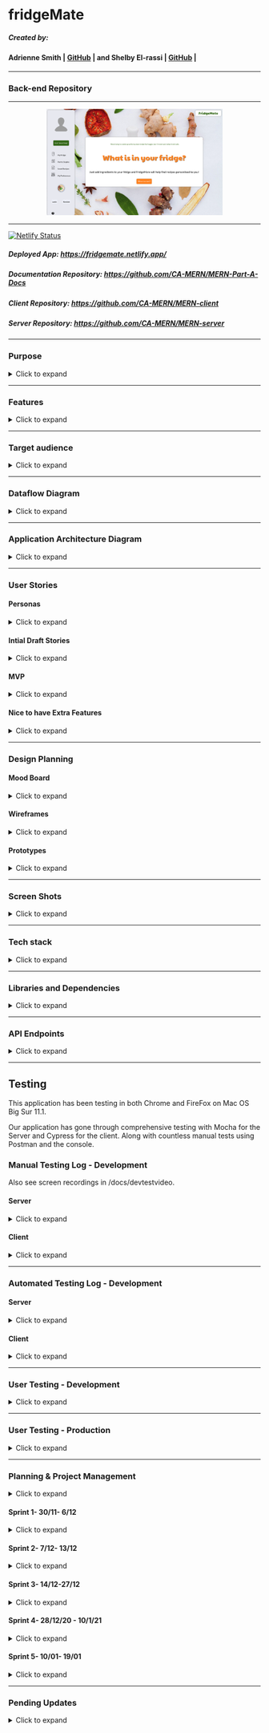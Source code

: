 # fridgeMate

##### Created by:
#### Adrienne Smith | [GitHub](https://github.com/aes89) | and Shelby El-rassi | [GitHub](https://github.com/Shelby219) |

---
### Back-end Repository
---

<div style="width:70%; margin: 0 auto;"><img src="./docs/home.png"/></div>

---

[![Netlify Status](https://api.netlify.com/api/v1/badges/f03a4191-5b3c-4ca3-98dc-37bc6c6758a2/deploy-status)](https://app.netlify.com/sites/fridgemate/deploys) 
##### Deployed App: https://fridgemate.netlify.app/

##### Documentation Repository: https://github.com/CA-MERN/MERN-Part-A-Docs

##### Client Repository: https://github.com/CA-MERN/MERN-client

##### Server Repository: https://github.com/CA-MERN/MERN-server

---

### Purpose
<details>
<summary>Click to expand</summary>

The purpose of this application is for users to be able to enter ingredients which are always on their grocery list/fridge with the intent to search for recipes made up from those ingredients. The idea for this web application stemmed from the situation of the first Australian lockdown of Covid19, in which stores sold out of a lot of popular and favourite grocery items of customers. An application such as this means users can input the ingredients they have currently at home and recipes including these ingredients will be displayed. Alongside this factor is the need for users to stick to a grocery budget, so they do not want to be constantly going to the store to get expensive ingredients. Also, the type of users using this app are ones that need recipe inspiration for their weekly meals, ones that search recipes based on dietary requirements and excluded ingredients, and also users that are new to the cooking scene and want to start with cooking by just utilising ingredients already at home. This app can help to minimise food waste by helping users to combine items they may not have made a meal with otherwise.

The overall goal of this application is a search application based on user ingredient lists, with the ability to save those recipes, rate and review recipes. 

</details>

---

### Features
<details>
<summary>Click to expand</summary>

#### MVP Features

* Users:
    * Sign up
    * Login
    * Logout
    * Edit account details in account settings.
    * Upload profile image.
    * Edit user preferences. 
* Navigation Bar:
    * When not signed in can navigate to Sign up/login pop out windows.
    * When not signed in the other nav links forward to sign up/login pop out windows.
    * When signed in can navigate to 'My Fridge'.
    * When signed in can navigate to 'My Pantry Staples'.
    * When signed in can navigate to 'My Preferences'.
    * When signed in can click the Search Recipes button and will forward to browse recipe page.
* Home Page:
    * Random food joke displayed each refresh.
    * Get Searching Today link with either returns recipe page or link to sign up.
* My Fridge Page:
    * Can add new ingredients.
    * Can delete ingredients.
    * Can clear whole fridge list.
    * Predictive text on the ingredient input.
* Pantry Staples Page:
    * Starts off with default staples (like salt, pepper, olive oil, vinegar).
    * Can add new staples.
    * Can delete staples.
    * Can clear whole staples list.
    * Predictive text on the ingredient input.
* Browse Recipe Search Page:
    * View list of returned recipes based on the user's fridge and pantry contents.
    * Save option under each recipe to save to user's recipe collection. 
    * Title of the page is how many recipes the user can make.
    * Each recipe you can see name, image, prep time.
    * Each recipe you can see how many ingredients you have to make it e.g. "You have 4/8 ingredients".
* Single Recipe page:
    * The recipe information includes name, image, source, prep time, servings and cuisines, dish types and diets. 
    * Ingredients are listed.
    * Directions are listed.
    * Button to save the recipe to user collection. 
    * If the recipe is in the users saved collection display data from that, else call the food API.
* Account Settings:
    * User can update their profile picture, name, email and password. 
    * Current data gets preloaded as placeholder.
    * Save button then loads and alerts the user of saved. 
* Preferences:
    * The user can set diet and health preferences (via checkboxes) which will automatically be used to filter the recipes returned. 
* Saved Recipes:
    * Each recipe you can see name, image, category, prep time.
    * Click on the recipe to go to single recipe page and display recipe data from saved data.
   
#### Future Features

* Priority - Improve UI around profile image upload - input validation needed, instructions on accepted formats needed, change image to update AFTER upload so user gets feedback on when process complete.
* Search History capture.
* Oauth with sign up and login.
* Recipes of the week on the home page.
* Save recipes by different collections.
* Categories for ingredients in Fridge.
* User can rate a recipe.
* User can write a review on a recipe (including picture).
* Filter feature used to filter recipes, this include diet, health labels, cuisine and prep time. 
* Filter buttons on saved recipe page at the top to show dishes based off Breakfast, lunch, dinner, snack.
* Highlight ingredients in single recipe page that the user has a does not have. 

</details>


---

### Target audience

<details><summary>Click to expand</summary>

**Key Demographics**
* Gender: Anyone, predominantly women.
* Age: 18-55.
* Family status: Cooking for self, partner or dependents.
* Profession: Students, professionals and homemakers.
* Language: English.
* Main interests: cooking, health, diet, low waste, saving money, trying new things.

**Key Psychographics**
* Dislikes repetitive meals, like variety and new options.
* Dislikes spending lots of money on lots of ingredients and food waste.
* Enjoys sharing and preparing meals.

**Challenges**
* Finds it difficult to create recipes.
* Has a limited food budget or limited access to ingredients.
* Has an interest in cooking but limitations (e.g. budget, dietary restrictions, skill).

**Preferred Channels**
* Follows celebrity chefs and food themed accounts on social media.
* Searches for recipes/blogs on Google.

**Preferred Content Types**
* Articles.
* Blog posts.
* Social media posts.


</details>

---
### Dataflow Diagram

<details><summary>Click to expand</summary>

[Click here to View on Lucid Chart](https://lucid.app/lucidchart/invitations/accept/63016e48-cfa5-489b-b7fc-e2e8c84311d2)


![Dataflow-Diagram](./docs/diagrams/DFD.png)
</details>

---
### Application Architecture Diagram

<details><summary>Click to expand</summary>

[Click here to View on Lucid Chart](https://lucid.app/lucidchart/invitations/accept/8e98769d-0f56-4e25-8b80-25d8c69c2047)

![Application-Architecture-Diagram](./docs/diagrams/aad.png)
</details>    

---
### User Stories


#### Personas
<details><summary>Click to expand</summary>

![Sarah Persona](./docs/persons/sarah.png)
![Wayne Persona](./docs/persons/wayne.png)
![Liza Persona](./docs/persons/Eliza.png)
![Bez Persona](./docs/persons/bez2.png)

</details>

#### Intial Draft Stories

<details><summary>Click to expand</summary>

* As a overall user:
    * I can go to the home page sign up to create an account
    * I can login
    * I can navigate to my account settings and edit my account details
    * I can navigate to the account settings and delete the account
    * I can navigate to my dash and see what recipes I have interacted with (vote, save, reviewed) so I can quickly access/reaccess them later.
    * I can navigate to my dash and see my current groceries organised by category
    * I can navigate to my dashboard and see my current pantry staples
    * I can navigate to main interface and see 'get searching today'!
    * Once an initial search is done, I want see 'refresh again'
    * From main interface  I can make a recipe search 
    * From main interface I can navigate to my grocery lists
    * From main interface I can navigate to my saved recipes
    * I can add more groceries with predictive input
    * I can delete groceries from my list
    * I can clear all my grocery list
    * I can clear all of my grocery list
    * I can see my recipes returned search with them categories in breakfast, lunch and dinner
    * I can further filter by diet (eg vegan) and prep time
    * I can see my recipes returned via list with image, name, time and calories
    * I can click go to recipe
    * I can click a like heart on the recipe
    * On a clicked recipe page I can click the save recipe button
    * On a clicked recipe page I can view the whole recipe
    * On a clicked recipe page I can rate the recipe

</details>


#### MVP
 
<details><summary>Click to expand</summary>


##### Overall User
* As a overall user who is not logged in I can navigate to the home page and:
    * click "Login/Sign Up" and get a pop up.
    * click on any link and be prompted to log in/sign up with a popup. 

* As a overall, logged in user I can navigate to the home page and:
    * navigate to my <a href="#accsettings">account settings</a>.
    * search recipes and be redirected to <a href="#searchresults">search results</a>. 

* As a overall user I navigate to my <a id="accsettings">account settings and:</a>
    * edit my account details.
    * delete my account.

* As an overall user I can see my side navigation on all pages and:
    * navigate to <a href="#myfridge">My Fridge</a> page.
    * navigate to <a href="#mypantry">My Pantry Staples</a> page.
    * navigate to <a href="#mysaved">My Saved Recipes</a> page.
    * search recipes and be redirected to <a href="#searchresults">search results</a>.
    * navigate to the <a href="#mypreferences">My Preferences</a> page.
    * click sign up if not logged in
    * click login if not logged in
    * click logout if logged in

* As an overall user I can navigate to <a id="myfridge">My Fridge page</a> and:
    * remove all items from my list with the "Empty My Fridge" button, which will confirm my choice.
    * add ingredients to my list using predictive input.
    * remove ingredients from my list.
    * search for recipes by pressing the "search" button and be redirected to the <a href="#searchresults">results</a> page.
  
* As an overall user I can navigate to <a id="mypantry">My Pantry Staples page</a> and:
    * add a pantry staple.
    * delete a pantry staple.

* As an overall user I can navigate to <a id="mysaved">My Saved Recipes page</a> and:
    * view my saved recipes with their name, category and preparation time.
    * delete a saved recipe
    * navigate to a <a href="#single">single recipe's</a> page.

* As an overall user, when redirected to the <a id="searchresults">search result</a> page I can:
    * view returned results with their name, category and preparation time.
    * navigate to a <a href="#single">single recipe's</a> page.
    * filter results with the filter button, returning a pop up with filter choices.
    * click save recipe
    
* As an overall user I can navigate to a <a id="single">single recipe page</a> and:
    * view full details of a recipe including original web address, average user rating, category, preparation time, servings, calories, ingredients, link to full directions and photo.
    * navigate to the original web address.
    * view how many ingredients I have and how many are required (ie "You have 7/10 required ingredients").

* As an overall user I can navigate to <a id="mypreferences">My Preferences page</a> and:
    * enter/update preferred dietary requirements (e.g. vegetarian).
    * enter/update preferred dietary restrictions (e.g. no nuts).

##### Sarah 
* As a mother and busy worker…
    * I would like to have a tool where I can utilise my current groceries to the fullest.
    * I would like to find some recipe variety for my family.
    * I would like to be able to filter via prep time in case I want a quick and easy recipe.
    * I would like a tool that is simple and easy to use.
    * I would like to see my saved recipes so I can use them another time if I like them.
    * I would like to filter via gluten free due to my child’s allergies.
    * I would like to see the nutrient values in the recipes as I am health conscious.

##### Wayne 
* As a full-time worker and novice chef...
    * I would like to view times on recipes when deciding what to try to cook.
    * I would like a simple interface without confusing options.
    * I would like the app to remember my items so I do not need to repeatedly enter staples.
    * I would like to see how many ingredients are missing when selecting a recipe.
    
##### Eliza 
* As a student and vegetarian…
    * I would like to have a tool to find recipe inspiration with my favourite ingredients.
    * I would also like a tool to find vegetarian dishes with alternatives to my favourite ingredients.
    * I would like to be able to filter recipes based on my dietary needs as a vegetarian.
  
##### Bez 
* As a chef with an egg surplus, an interest in learning different ways to cook them and some extra time for cooking...
    * I would like to save recipes for later.
    * I would like to see how many more ingredients I need without reading the whole recipe.
    * I would like to filter searches by how long a recipe takes, for when I have more/less time.


</details>


#### Nice to have Extra Features
 
<details><summary>Click to expand</summary>

* As a overall user who is not logged in I can navigate to the home page and:
    * login/sign up using Google Oauth.

* As a overall user I can navigate to home page and:
    * View some highlighted recipes of the week.

* As an overall user, when redirected to the <a id="searchresults">search result</a> page I can:
    * view returned results as above along with average star rating. 
    * Click save recipe and be prompted to save to a collection.

* As an overall user I can navigate to <a id="mysaved">My Saved Recipes page</a> and:
    * View my recipe collections
    * Create a new collection
    * Edit a collection
    * Delete a collection

* As an overall user I can navigate to <a id="myfridge">My Fridge page</a> and:
    * View all my ingredients by category
  
* As an overall user I can navigate to a <a id="single">single recipe page</a> and:
    * view recipe as above, along with the average star rating.
    * view written all written reviews at bottom of recipe.
    * Click review recipe, and pop out window comes up to write a review and add a star rating. 
    
</details>

---
### Design Planning

#### Mood Board

<details><summary>Click to expand</summary>

![Mood board](./docs/diagrams/moodboard.png)

</details>

#### Wireframes

<details><summary>Click to expand</summary>

[Click here to View on Miro](https://miro.com/app/board/o9J_led5nw4=/)

#### Mobile
![Mobile Wireframe 1](./docs/wireframes/v1/mobilewv1.jpg)    
#### Tablet
![Tablet Wireframe 1](./docs/wireframes/v1/tablet.jpg)
#### Desktop
![Desktop Wireframe 1](./docs/wireframes/v1/desktop.jpg)
#### Nav and Footer
![Nav and Footer](./docs/wireframes/v1/nav_footer.jpg)
#### Pop Out Windows
![Pop Out Windows](./docs/wireframes/v1/pop_out.jpg)

</details>
        

#### Prototypes

<details><summary>Click to expand</summary>

[Click here to View on Framer](https://framer.com/projects/Mockups-Prototypes--gQTgOBRzoQePnxdnXfiq-51eZf)

#### Pages
![Home](./docs/prototypes/home.png)
![Fridge](./docs/prototypes/fridge.png)
![pantry](./docs/prototypes/pantry.png)    
![pantry-fridge-no-items](./docs/prototypes/pantryfridgenoitems.png)  
![browse](./docs/prototypes/browse.png)   
![saved-recipes](./docs/prototypes/saved-recipes.png)  
![single-recipes](./docs/prototypes/single-recipe.png)  
![preferences](./docs/prototypes/pref.png)  
![settings](./docs/prototypes/settings.png)  
![pop-outs](./docs/prototypes/pop-outs.png)  
![404](./docs/prototypes/404.png)  

#### How They Link
![linking](./docs/prototypes/linking.png)  

</details>

----

### Screen Shots
<details>
<summary>Click to expand</summary>


<img src="./docs/screenshots/screenshot1.png" alt="Screen Shots of Website" width="80%" />
<img src="./docs/screenshots/screenshot2.png" alt="Screen Shots of Website" width="80%" />
<img src="./docs/screenshots/screenshot3.png" alt="Screen Shots of Website" width="80%" />
<img src="./docs/screenshots/screenshot4.png" alt="Screen Shots of Website" width="80%" />
<img src="./docs/screenshots/screenshot5.png" alt="Screen Shots of Website" width="80%" />
<img src="./docs/screenshots/screenshot6.png" alt="Screen Shots of Website" width="80%" />
<img src="./docs/screenshots/screenshot7.png" alt="Screen Shots of Website" width="80%" />
<img src="./docs/screenshots/screenshot8.png" alt="Screen Shots of Website" width="80%" />
<img src="./docs/screenshots/screenshot9.png" alt="Screen Shots of Website" width="80%" />
<img src="./docs/screenshots/screenshot10.png" alt="Screen Shots of Website" width="80%" />
<img src="./docs/screenshots/screenshot11.png" alt="Screen Shots of Website" width="80%" />
<img src="./docs/screenshots/screenshot12.png" alt="Screen Shots of Website" width="80%" />
<img src="./docs/screenshots/screenshot13.png" alt="Screen Shots of Website" width="80%" />




</details>

---

### Tech stack
<details><summary>Click to expand</summary>

**Design and Planning**
* Trello (Planning)
* Miro (Wireframing)
* xtensio (Personas)
* Framer (Prototypes)
* Lucid Chart (Diagramming)
* Slack (Team Communication)

**Frontend**
* **HTML5**  - A markup language used for structuring and presenting content.
* **CSS3** - A style sheet language used for describing the presentation of a document
* **CSS Modules** -A CSS Module is a CSS file in which all class names and animation names are scoped locally by default, class names become similar to JavaScript variables . A CSS Module goes into the compiler, and CSS comes out the other side.
* **React JS** - An open-source, front end, JavaScript library for building user interfaces or UI components.
* **JavaScript**  -

**Backend**
* **Node JS** - An open-source, cross-platform, back-end, asynchronous event-driven JavaScript runtime environment that executes JavaScript code outside a web browser.
* **AWS s3** - Amazon S3 or Amazon Simple Storage Service is a service offered by Amazon Web Services that provides object storage through a web service interface. This was utilised in our profile image upload feature, in which the file is uploaded to S3 and then saved as a URL in MongoDb.

**Database**
* **MongoDB** - Is a cross-platform document-oriented database program. Classified as a NoSQL database program, MongoDB uses JSON-like documents with optional schemas.


**Other**
* **Spoonacular API** - Recipe API that includes over 360,000 recipes as well as an open source recipe database.
* **Heroku**  - Is a platform as a service (PaaS) that enables developers to build, run, and operate applications entirely in the cloud supporting several programming languages. This was used as our server deployment service.
* **Netlify** - A powerful serverless platform with an intuitive git-based workflow. This was used as our client side deployment. 
* **GitHub** - Is a provider of Internet hosting for software development and version control using Git and it was our Version Control Host. 
* **thenounproject.com** - Icons/images which included the nav bar icons.
* **pngtree.com** - Images of food on nav bar.
* **pixabay.com** - Background images. 
* **https://unsplash.com/** - Background images. 


</details>

---

### Libraries and Dependencies

<details>
<summary>Click to expand</summary>

**Server**

* **express 4.17.1** - Is a back end web application framework for Node.js designed for building web applications and APIs.
* **mongoose 5.7.1** - Is an Object Data Modeling (ODM) library for MongoDB and Node. js. It manages relationships between data, provides schema validation, and is used to translate between objects in code and the representation of those objects in MongoDB.
* **mongoose-bcrypt ^1.9.0** - Is a package that will automatically encrypt the appropriate fields when a document is created or saved using the regular static and instance methods. With mongoose versions >= 4.1. 3, the plugin also provides automatic encryption when updates are performed using update queries.
* **express-session 1.17.1** - Simple session middleware- Used to assign a unique session to each user on implementation. 
* **connect-mongo 3.2.0** - User sessions created with express session can then be saved in DB. Removing expired sessions. 
* **cors 2.8.5** - Is a middleware utilised cross origin resource sharing between the Express server and React client.
* **passport 0.4.1** - Is a flexible and modular authentication middleware for Node. js that can be easily implemented in an Express-based web application using various strategies like using a username and password, Facebook, Twitter, and more.
* **passport-jwt  4.0.0** - A Passport strategy for authenticating with a JSON Web Token. This module lets you authenticate endpoints using a JSON web token. This was utilised to verify our secure routes by passport checking if the JWT was present in the cookie. 
* **passport-local 1.0.0** - Passport strategy for authenticating with a username and password. This module lets you authenticate using a username and password in your Node. js applications.
* **dotenv 8.2.0** - Dotenv is a zero-dependency module that loads environment variables from a . env file into process. env .
* **body-parser 1.19.0** - This npm extracts the entire body portion of an incoming request stream and exposes it on req.body.
* **cookie-parser 1.4.5** - This npm parses the Cookie header and populates req.cookies with an object keyed by the cookie names.
* **axios 0.21.1** - Is a promise-based HTTP client that supports an easy-to-use API and can be used in both the browser and Node. js.
* **aws-sdk ^2.805.0** - Utilised to develop server-side web applications using Node, Node Modules, and the Node HTTP server. Allowing access AWS services directly from your RESTful applications using Node.js frameworks. This was implementing in our profile picture upload feature, using s3 to upload the file then extra the URL to save in mongoDB.
* **multer 1.4.2** - Is a node. js middleware for handling multipart/form-data , which is primarily used for uploading files.
* **multer-s3 2.9.0** - Streaming multer storage engine for AWS S3.
* **celebrate 13.0.4** - Is an express middleware function that wraps the joi validation library. This allows you to use this middleware in any single route, or globally, and ensure that all of your inputs are correct before any handler function. This was utilised to verify our login. 
* **express-validator 6.8.0** -Is a set of Express. js middleware that wraps validator. js , a library that provides validator and sanitizer functions. This was utilised to validation our register user input, account settings, params and recipes. 
* **jsonwebtoken 8.5.1** - JSON Web Token (JWT) is a compact URL-safe means of representing claims to be transferred between two parties. Utilised to create our JSON web tokens on register and login. 
* **nodemailer 6.4.17** - Is a module for Node. js applications to allow simple mail sending. This was utilised for our forgot password feature. 

**Server Development** 

* **nodemon 1.19.2** - Is a tool that helps develop node. js based applications by automatically restarting the node application when file changes in the directory are detected. 
* **mocha 6.2.0** - Is a JavaScript test framework running on Node. js and in the browser, making asynchronous testing simple. 
* **expect 24.9.0** - This package exports the expect function used in Jest. This was utilised in our primary server side testing. 
* **nyc 15.1.0** - Is Istanbul's state of the art command line interface. It was utilised to output our test coverage reports. 
* **supertest 6.0.1** - HTTP assertions made easy via superagent which works with any testing framework to test HTTP assertions. This was used to test our all back end API routes. 


**Client**

* **react 17.0.1** - An open-source, front end, JavaScript library for building user interfaces or UI components.
* **react-dom 17.0.1** - This package serves as the entry point to the DOM and server renderers for React.
* **react-router-dom 5.2.0** - React Router is a collection of navigational components that compose declaratively with your application, DOM bindings for React Router. 
* **react-scripts 4.0.1** - includes scripts and configuration used by Create React App used to initiate the project.
* **formik 2.2.5** - Is a open source library for React it is declarative, intuitive and adoptable. Its key features are getting values in and out of form state, validation and error messages and handling form submission.This library was used for all our form inputs, excluding preferences. 
* **axios 0.21.1** - Is a promise-based HTTP client that supports an easy-to-use API and can be used in both the browser and Node. js.
* **react-redux 7.2.2** - Is the official React binding for Redux. It lets your React components read data from a Redux store, and dispatch actions to the store to update data.
* **@reduxjs/toolkit** - Is the official, opinionated, batteries-included toolset for efficient Redux development, intended to be the standard way to write Redux logic. It includes utility functions and several Redux add ons. 
* **redux-thunk 2.3.0** - This middleware allows you to write action creators that return a function instead of an action. The inner function receives the store methods dispatch and getState as parameters.
* **react-helmet 6.1.0** - Is simple component that makes it easy to manage and dynamically set what's in the document's head section. 
* **react-modal 3.12.1** - A modal is a message box that is displayed on top of your screen that put an overlay on the screen; therefore, they take visual precedence over all the other elements. React modal allowed for easy implementation of message box modals which we used for login, register, forgot/reset password and a help box. 
* **react-loading 2.0.3** - Easy to use loading animations for React projects using SVG animations. Utilised for our main loading screen. 
* **react-reveal 1.2.2** - Is high performance animation library for React. It provides a simple way to add cool reveal-on-scroll animations to your React app. 
* **react-toastify 6.2.0** - Allows for easy notification adding. Used for all our success and error notifications. 
* **material-auto-rotating-carousel 3.0.2** - A package created using Material-UI to be a moving carousel. This was used for our introduction for new users. 
* **react-swipeable-view 0.13.9** - This package was used in conjunction with material auto rotating carousel. 
* **material UI** - Is the most popular React framework, it enables using React components faster development or building a custom design. 
* **@material-ui/core 4.11.2** - Our main styling layout for done with Material UI grid and paper
* **@material-ui/icons 4.11.2** - This package was used for various icons in our application. 
* **@material-ui/lab 4.0.0-alpha.57** -This was used to import our 'Autocomplete' component which was very useful for our ingredient input. 
* **@cypress/instrument-cra 1.4.0** - This package helps Cypress to work with "Create React Apps" without ejecting react-scripts.
* **dotenv 8.2.0** -  This loads environment variables from a .env file into process.env.
* **lodash 4.17.20** - A Javascript utility library. Used to filter ingredients and clear the Autocomplete component on submission. 
* **web-vitals 0.2.4** - Used with Cypress. A modular library for measuring all the Web Vitals metrics.

* **@testing-library/jest-dom 5.11.4** - A companion library for Testing Library that provides custom DOM element matchers for Jest.

**Client Development**

* **cypress 6.2.1** - Is a front end testing tool for end-to-end, integration and unit tests.
* **@cypress/code-coverage 3.9.1** - Peery dependency with Cypress, used for code coverage reporting but does not instrument code which allows for code coverage calculation. 
* **@testing-library/cypress 7.0.3** - This allows you to use all the useful DOM Testing Library methods in your tests.
* **cypress-localstorage-commands 1.3.1** - Extends Cypress' cy commands with localStorage methods. Allows preserving localStorage between tests and disabling localStorage.


* **@babel/core 7.12.9** - Babel is a JavaScript compiler.
* **@babel/preset-env 7.12.7** - A Babel preset for each environment.
* **@babel/preset-react 7.12.7** - Babel preset for all React plugins.
* **babel-plugin-istanbul 6.0.0** - A Babel plugin that instruments your code with Istanbul coverage.

* **babel-jest 26.6.3** - Jest plugin to use babel for transformation. 
* **identity-obj-proxy 3.0.0** - An identity object using ES6 proxies. Useful for testing trivial webpack imports. For instance, you can tell Jest to mock this object as imported CSS modules; then all your className lookups on the imported styles object will be returned as-is.
* **jest-transform-stub 2.0.0** - Jest doesn't handle non JavaScript assets by default. You can use this module to avoid errors when importing non JavaScript assets.
* **@wojtekmaj/enzyme-adapter-react-17 0.4.1** - Unofficial adapter for React 17 for Enzyme.
* **enzyme 3.11.0** - Enzyme is a JavaScript Testing utility for React that makes it easier to test your React Components' output. You can also manipulate, traverse, and in some ways simulate runtime given the output. Used for snapshots.
* **enzyme-adapter-react-16 1.15.5** - Has peer dependencies on react and react-dom. Adapts enzyme to the specific version of react.
* **enzyme-to-json 3.6.18** - Convert Enzyme wrappers to a format compatible with Jest snapshot testing.
* **react-test-renderer 17.0.1** - Used to render React components to pure JavaScript objects, without depending on the DOM or a native mobile environment.





</details>

---

### API Endpoints

<details>
<summary>Click to expand</summary>

| User | Ingredients | Preferences| Recipes| 
|:---:|:---:|:---:|:---:|
|POST user/register |GET ingredients/:username/fridge| GET preferences/:username| GET recipes/browse|
|POST user/login |POST ingredients/:username/fridge/new|PATCH preferences/:username/edit|GET recipes/saved-recipes|
|GET user/logout |DELETE ingredients/:username/fridge/delete|   |GET recipes/:id|
|GET user/:username/account-settings |DELETE ingredients/:username/fridge/clear-all|   |POST recipes/add|
|PATCH user/:username/account-settings |GET ingredients/:username/pantry|    |DELETE recipes/:id|
|POST user/forgot-password|POST ingredients/:username/pantry/new|||
|GET user/reset-password|DELETE ingredients/:username/pantry/delete|||
|PUT user/update-password|DELETE ingredients/:username/pantry/clear-all|||
|POST user/:username/add-profile-picture||| |

</details>

---

## Testing

This application has been testing in both Chrome and FireFox on Mac OS Big Sur 11.1.

Our application has gone through comprehensive testing with Mocha for the Server and Cypress for the client. Along with countless manual tests using Postman and the console. 

### Manual Testing Log - Development
Also see screen recordings in /docs/devtestvideo.

#### Server 

<details>
<summary>Click to expand</summary>

| Date | Feature | Test | Notes| 
|:---:|:---:|:---:|:---:|
| 16/12/2020 | https://api.spoonacular.com/recipes/findByIngredients?ingredients=chicken,+cheese&number=25&apiKey={API KEY HERE} | Correct | Spooancular FIND BY INGREDIENTS API Endpoint test via Postman |
| 16/12/2020 | https://api.spoonacular.com/recipes/complexSearch?includeIngredients=lemon,strawberries&fillIngredients=true&intolerances=gluten&number=25&apiKey={API KEY HERE} | Correct | Spooancular COMPLEX SEARCH API Endpoint test via Postman |
| 16/12/2020 | https://api.spoonacular.com/recipes/716429/information?includeNutrition=false&apiKey={API KEY HERE}| Correct | Spooancular API Endpoint test via Postman |
| 16/12/2020 | https://api.spoonacular.com/recipes/informationBulk?ids=715538,716429&apiKey={API KEY HERE} |Correct | Spooancular BULK RECIPE SEARCH VIA ID API Endpoint test via Postman |
| 16/12/2020 | https://api.spoonacular.com/recipes/random?number=2&apiKey={API KEY HERE} | test | Spooancular RANDOM RECIPE SEARCH API Endpoint test via Postman |
| 16/12/2020 | FUNCTION -  ingredientJoiner() | Console Test | First Tested via console with dummy data, before incorporating into Mocha Unit Testing|
| 16/12/2020 | FUNCTION -  preferenceSeparator() | Console Test | First Tested via console with dummy data, before incorporating into Mocha Unit Testing| 
| 16/12/2020 | FUNCTION -  queryEditor() | Console Test | First Tested via console with dummy data, before incorporating into Mocha Unit Testing|
| 16/12/2020 | FUNCTION -  userQueryBuilder() | Console Test | First Tested via console with dummy data, before incorporating into Mocha Unit Testing|
| 24/12/2020 | FUNCTION -  recipeIdGetter() | Console Test | First Tested via console with dummy data, before incorporating into Mocha Unit Testing|
| Date | Feature | Test | Notes| 


</details>

#### Client

<details>
<summary>Click to expand</summary>

| Date | Feature | Test |
|:---:|:---:|:---:|
| 07/12/2020 | Preferences creates false/true object | Form completed manually, able to console log returned object showing { "vegetarian": true, "vegan": false ...} |
| 08/12/2020 | Log in and Register Modals | Able to click on Log in or Register, modal appears. Able to click on Log in or Register within modal to switch forms. |
| 24/12/2020 | User register | Manual Testing via the console checking if the redux state, and local storage was updated on register then login. |
| 24/12/2020 | User login | Manual Testing via the console checking if the redux state, and local storage was updated on login. Additionally checking the JWT storage as cookie.|
| 24/12/2020 | User Logout | Manual Testing via the console. |
| 25/12/2020 | User Settings | Manual Testing via the console checking if the redux state, and local storage was updated on useEffect calling the DB get request and returning the user data.|
| 25/12/2020 | User Settings Update | Manual Testing via the console. |
| 28/12/2020 | Browse Recipe Page| Json File of test data used to load the page |
| 28/12/2020 | Browse Recipe Page| Manual Testing via the console checking if the redux state, and local storage was updated. |
| 06/01/2021 | Fridge Page| Manual Testing via the console. |
| 06/01/2021 | Pantry Page| Manual Testing via the console. |
| 06/01/2021 | Add New Fridge Ingredient | Manual Testing via the console.|
| 06/01/2021 | Add New Pantry Ingredient | Manual Testing via the console.|
| 06/01/2021 | Delete Fridge Ingredient | Manual Testing via the console.|
| 06/01/2021 | Delete Pantry Ingredient | Manual Testing via the console.|
| 06/01/2021 | Delete All Fridge Ingredients | Manual Testing via the console.|
| 06/01/2021 | Delete All Pantry Ingredients | Manual Testing via the console.|
| 11/01/2021 | Forgot Password | Test Account created to send forgot password request. |
| 11/01/2021 | Reset Password | Manual Testing via the console. |
| 11/01/2021 | Update Password | Manual Testing via the console. |
| 07/01/2021 | Saved Recipe Page| Json File of test data used to load the page |
| 12/01/2021 | Add Saved Recipe | Manual Testing via the console. |
| 12/01/2021 | Delete Saved Recipe | Manual Testing via the console. |

| Sprint | Feature | Test |
|:---:|:---:|:---:|
| 1 | Register Form | Form is able to be typed into and returns input as an array |
| 1 | Log In Form | Form is able to be typed into and returns input as an array |
| 1 | Register Form | Register form returns errors when email format incorrect, when fields are blank after interacting with them, when password does not meet requirements and when the confirmed password does not match the password |
| 1 | Log In Form | Log in form returns errors when email format incorrect, when fields are blank after interacting with them and when password does not meet requirements, however this error is generic |
| 1 | User Settings Form | Form is able to be typed into and returns input as an array. Photo file is stored in browser but not state or database yet. |
| 2 | Log In Modal | Can click on "log in", modal opens, modal closes when click "cancel" or click away from modal |
| 2 | Register Modal | Can click on "register", modal opens, modal closes when click "cancel" or click away from modal |
| 2 | Log In - Redux | When user logged in, username can be seen logged in console  |
| 2 | Log Out - Redux | When user logged out, username can be seen logged in console as null |
| 2 | Preferences | Radio buttons are able to be selected/deselected and submitted, returning input as an array |
| 3 | Fridge | Form loads correctly, can type into field |
| 3 | Pantry | Form loads correctly, can type into field |
| 3 | Preferences | Form loads correctly, radio buttons can be selected/deselected, form can be submitted which returns an array |
| 4 | Profile image | Image can be uploaded on user settings page, photo is displayed without manual refresh |
| 4 | User Settings | User settings can be updated independently from the profile image  |
| 4 | Pantry | Ingredients can be selected from the Autocomplete field which are displayed as tags within the field, and cannot be selected from the drop down a second time |
| 4 | Fridge | Ingredients can be selected from the Autocomplete field which are displayed as tags within the field, and cannot be selected from the drop down a second time |
| 5 | Home | Home page loads with appropriate components (nav, joke, home page, footer). |
| 5 | Carousel | Carousel opens when "Where to start" clicked, slides display as expected.  |
| 5 | Carousel | Carousel closes when user clicks away from modal, "Register" modal opens.  |
| 5 | Carousel | Carousel closes when user clicks "Get started" in modal, however "Register" modal does not open. Persisting bug. |
| 5 | Nav | Nav renders on wide home screen, is hidden on smaller screens. Comes into view on hover on top of page and menu icon.  |
| 5 | Home - no user | All links redirect to home page excluding log in/register/where to start. |
| 5 | Help | Help modal opens from link in nav. Closes when "back" clicked or clicks away from modal. |
| 5 | Register | Register modal opens from nav link. Closes when "cancel" clicked or user clicks away from modal. |
| 5 | Register | Changes to "Login" modal when "Have an account?" link clicked. |
| 5 | Login | Login modal opens from nav link. Closes when "cancel" clicked or user clicks away from modal. |
| 5 | Login | Changes to "Register" modal when "New?" link clicked. |
| 5 | Register | New user can register from Register modal. Appropriate error messages displayed for incorrect or missing input (advises required format or "required" if empty after field is interacted with). |
| 5 | Login | User can login from login modal. Appropriate error messages displayed for incorrect or missing input (advises required format or "required" if empty after field is interacted with). |
| 5 | Register | Changes to "Login" modal when "Have an account?" link clicked. |
| 5 | Home with user | Successful login and registration redirects to home page, "Yu are logged in!" toast displays. |
| 5 | Nav with user | When user authenticated, "log in" and "register" links change to "log out". |
| 5 | Logout | When "log out" clicked, user is redirected to home page, toast displays "come back soon!" and home pge returns to stat where links redirect to home page. |
| 5 | Nav/Profile image | Users without an uploaded image display the default silhouette image, otherwise their uploaded image is displayed.  |
| 5 | Nav/Profile image | Clicking the silhouette image links to user settings page. |
| 5 | User settings | Form loads with previously entered username, email and fields for password displaying "password" and "retype password" and profile image upload form. |
| 5 | User settings | All fields, must be entered to update any user setting, i.e. password cannot be updated without entering/changing username or email address. Note for future improvement. |
| 5 | Profile image | Clicking "browse" opens file browser, file can be selected. Selecting incorrect format (e.g. word document) shows "oh no!" toast and does not give option to upload. |
| 5 | Profile image | Clicking "browse" opens file browser, file can be selected. Selecting correct format (e.g. .jpeg) shows the image above the form and changes the nav image. Clicking upload displays confirmation toast. |
| 5 | Profile image | Clicking "upload" with no image selected  displays "oh no!" toast. |
| 5 | Profile image | Attempting to upload incorrect file type crashes DB. Added to future features list with priority. |
| 5 | Fridge | Loads as expected with previously entered ingredients or blank form if none. |
| 5 | Fridge | Can remove individual ingredients and all ingredients via empty fridge.  |
| 5 | Fridge | "Browse Recipes" button works as expected - displays browse recipes section. |
| 5 | Pantry | Loads as expected with previously entered staples or blank form if none. |
| 5 | Pantry | Can remove individual ingredients and all ingredients via empty pantry.  |
| 5 | Pantry | "Browse Recipes" button works as expected - displays browse recipes section. |
| 5 | Autocomplete | Displays fridge or pantry lists on appropriate pages. |
| 5 | Autocomplete | Selects ingredient from list and adds ingredient as a tag to autocomplete field. Ingredient cannot be selected from list again. |
| 5 | Autocomplete | "Add Ingredients" clears tags and displays the ingredients individually in the fridge/pantry cutting board space. |
| 5 | Autocomplete | Persisting bug - removing an individual ingredient or all ingredients returns them to the Autocomplete field. They can be entered multiple times using the "add ingredients" button.|
| 5 | Autocomplete | Displays fridge or pantry lists on appropriate pages. Handled using server-side validation however not ideal UI. |
| 5 | Autocomplete | Displays fridge or pantry lists on appropriate pages. |
| 5 | Preferences | Loads as expected with previously entered preferences or blank form if none. |
| 5 | Preferences | Preference options can be selected/deselected using check boxes. "Update Preferences" button displays "Preferences updated..." toast to confirm.  |
| 5 | Browse Recipes | Loads as expected with suggested recipes if no ingredients etc entered, or suggested recipes matching entered ingredients/staples. |
| 5 | Browse Recipes | Clicking "save recipe" shows "ou have saves this recipe!" toast, saving the same recipe displays "you have already saved this recipe" toast. |
| 5 | Browse recipes | Persisting bug - sometimes "3/5" ingredients will display as "/NaN", possibly an API issue. Required further testing. |
| 5 | Browse Recipes | Previously searches recipes will display on page after changing ingredients/staples, clicking "refresh search" button on browse recipes page will display new recipes. |
| 5 | Saved Recipes | Loads as expected with previously saves recipes or "Looks like you have no recipes saved!"|
| 5 | Saved Recipes | Clicking "remove recipe" on a saved recipe displays "removed from saved recipes" toast and recipe is no longer visible in component. |
| 5 | Saved Recipes | Both "back to search" and "browse recipes" buttons return user to Browse Recipe page. |


</details>

---

### Automated Testing Log - Development

#### Server 

<details>
<summary>Click to expand</summary>

  
![Image of tests](./docs/testhtml.png)

#### Expecting Tests
| Date | Feature | Test | Notes| 
|:---:|:---:|:---:|:---:|
| 01/12/2020 | GET Register User | Passing |   |
| 01/12/2020 | POST Register User | Passing |   |
| 01/12/2020 | GET Login User | Passing |   |
| 01/12/2020 | POST Login User | Passing |   |
| 08/12/2020 | GET Logout User | Passing |   |
| 01/12/2020 | Find a User from DB | Passing |   |
| 06/12/2020 | GET User Settings | Passing | Passes, but being able to test with this middleware (passport.authenticate('jwt', {session: false})) not in place |
| 06/12/2020 | PATCH Edit User Settings | Passing |   |
| 07/12/2020 | GET User Preferences  | Passing | Passes, but being able to test with this middleware (passport.authenticate('jwt', {session: false})) not in place  |
| 07/12/2020 | PATCH Edit User Preferences  | Passing  | Ensure req.body.preference is updated in codebase  |
| 07/12/2020 | GET Fridge Ingredients | Passing |  Passes, but being able to test with this middleware (passport.authenticate('jwt', {session: false})) not in place |
| 07/12/2020 | POST New Fridge Ingredient | Passing |   |
| 08/12/2020 | DELETE Fridge Ingredient | Passing |   |
| 10/12/2020 | DELETE ALL Fridge Ingredients | Passing |   |
| 08/12/2020 | GET Pantry Ingredients | Passing |  Passes, but being able to test with this middleware (passport.authenticate('jwt', {session: false})) not in place |
| 08/12/2020 | POST New Pantry Ingredient| Passing |   |
| 08/12/2020 | DELETE Pantry Ingredient | Passing |   |
| 10/12/2020 | DELETE ALL Pantry Ingredients | Passing |   |
| 09/12/2020 | POST Upload profile picture to s3 | Passing |   |
| 16/12/2020 | GET - Browse Recipes- via Recipe Utils  returnRecipesToBrowse(req) | Passes, but being able to test with this middleware (passport.authenticate('jwt', {session: false})) not in place | This function tests finding a User in Db per params, builds the query info per the data from user, uses that data to axios request Spoonacular API for recipes based off ingredients, then collect those recipes IDs, sanitize the data, then use the IDS for another API call to get the detailed recipe information. |
| 20/12/2020 | Recipe Controller  displayRecipes(req) | Passing |  |
| 21/12/2020 | GET All Saved Recipes | Passing | Passes, but being able to test with this middleware (passport.authenticate('jwt', {session: false})) not in place && Line 27 of recipe utils allowed me to test it using test user |
| 21/12/2020 | GET Single Saved Recipes if in DB | Passing | Passes, but being able to test with this middleware (passport.authenticate('jwt', {session: false})) not in place |
| 21/12/2020 | GET Single Saved Recipes if not in DB- use Spoonacular | Passing | Passes, but being able to test with this middleware (passport.authenticate('jwt', {session: false})) not in place && Double check this- async promise |
| 22/12/2020 | POST Add new saved recipe | Passing | Line 74 of recipe controller allowed me to test using test user |
| 22/12/2020 | DELETE A saved recipe | Passing |  |
| 11/01/2020 | GET Reset Password with token- expired link| Passing | Notes| 
| 11/01/2020 | POST Forgot Password | &cross; | Notes| 
| 11/01/2020 | GET Reset Password with token | &cross; | Notes| 
| 11/01/2020 | PUT Reset Password in DB | &cross; | Notes| 

#### Expect to Fail Tests

| Date | Feature | Test | Notes| 
|:---:|:---:|:---:|:---:|
| 09/12/2020 | POST Login User- Incorrect Password  | Passing |   |
| 09/12/2020 | POST Register User- Incorrect Email and Password Format  | Passing |   |
| 09/12/2020 | GET User Settings- Incorrect Params  | Passing |   |
| 09/12/2020 | PATCH User Settings- Incorrect  Email, Password, Name Format  | Passing |   |
| 22/12/2020 | GET Single Saved Recipes- Recipe ID not found  | Passing |  |
| 11/01/2020 | POST Register Create- username already existing| Passing | Notes| 
| 11/01/2020 | POST Register Create- if Error is thrown when creating user | Passing | Notes| 
| 11/01/2020 | GET All Ingredients-Fridge- if Error is thrown 500 | Passing | Notes| 
| 11/01/2020 | GET All Ingredients-Pantry- if Error is thrown 500 | Passing | Notes| 
| 11/01/2020 | POST New Ingredient-Fridge-- if Error is thrown 500 | Passing | Notes| 
| 11/01/2020 | POST New Ingredient-Pantry-- if Error is thrown 500 | Passing | Notes| 
| 11/01/2020 | DELETE A Ingredient-Fridge- if Error is thrown 500 | Passing | Notes| 
| 11/01/2020 | DELETE A Ingredient-Pantry- if Error is thrown 500 | Passing | Notes| 
| 11/01/2020 | DELETE All Ingredients-Pantry- if Error is thrown 500 | Passing | Notes| 
| 11/01/2020 | DELETE All Ingredients-Fridge- if Error is thrown 500 | Passing | Notes| 


</details>

#### Client

<details>
<summary>Click to expand</summary>

Development testing was repeated on deployment. 

| Feature | Test |
|:---:|:---:|:---:|
| Home | Home page loads with appropriate components (nav, joke, home page, footer). |
| Carousel | Carousel opens when "Where to start" clicked, slides display as expected.  |
| Carousel | Carousel closes when user clicks away from modal, "Register" modal opens.  |
| Carousel | Carousel closes when user clicks "Get started" in modal, however "Register" modal does not open. Persisting bug. |
| Nav | Nav renders on wide home screen, is hidden on smaller screens. Comes into view on hover on top of page and menu icon.  |
| Home - no user | All links redirect to home page excluding log in/register/where to start. |
| Help | Help modal opens from link in nav. Closes when "back" clicked or clicks away from modal. |
| Register | Register modal opens from nav link. Closes when "cancel" clicked or user clicks away from modal. |
| Register | Changes to "Login" modal when "Have an account?" link clicked. |
| Login | Login modal opens from nav link. Closes when "cancel" clicked or user clicks away from modal. |
| Login | Changes to "Register" modal when "New?" link clicked. |
| Register | New user can register from Register modal. Appropriate error messages displayed for incorrect or missing input (advises required format or "required" if empty after field is interacted with). |
| Login | User can login from login modal. Appropriate error messages displayed for incorrect or missing input (advises required format or "required" if empty after field is interacted with). |
| Register | Changes to "Login" modal when "Have an account?" link clicked. |
| Home with user | Successful login and registration redirects to home page, "Yu are logged in!" toast displays. |
| Nav with user | When user authenticated, "log in" and "register" links change to "log out". |
| Logout | When "log out" clicked, user is redirected to home page, toast displays "come back soon!" and home pge returns to stat where links redirect to home page. |
| Nav/Profile image | Users without an uploaded image display the default silhouette image, otherwise their uploaded image is displayed.  |
| Nav/Profile image | Clicking the silhouette image links to user settings page. |
| User settings | Form loads with previously entered username, email and fields for password displaying "password" and "retype password" and profile image upload form. |
| User settings | All fields, must be entered to update any user setting, i.e. password cannot be updated without entering/changing username or email address. Note for future improvement. |
| Profile image | Clicking "browse" opens file browser, file can be selected. Selecting incorrect format (e.g. word document) shows "oh no!" toast and does not give option to upload. |
| Profile image | Clicking "browse" opens file browser, file can be selected. Selecting correct format (e.g. .jpeg) shows the image above the form and changes the nav image. Clicking upload displays confirmation toast. |
| Profile image | Clicking "upload" with no image selected  displays "oh no!" toast. |
| Profile image | Attempting to upload incorrect file type crashes DB. Added to future features list with priority. |
| Fridge | Loads as expected with previously entered ingredients or blank form if none. |
| Fridge | Can remove individual ingredients and all ingredients via empty fridge.  |
| Fridge | "Browse Recipes" button works as expected - displays browse recipes section. |
| Pantry | Loads as expected with previously entered staples or blank form if none. |
| Pantry | Can remove individual ingredients and all ingredients via empty pantry.  |
| Pantry | "Browse Recipes" button works as expected - displays browse recipes section. |
| Autocomplete | Displays fridge or pantry lists on appropriate pages. |
| Autocomplete | Selects ingredient from list and adds ingredient as a tag to autocomplete field. Ingredient cannot be selected from list again. |
| Autocomplete | "Add Ingredients" clears tags and displays the ingredients individually in the fridge/pantry cutting board space. |
| Autocomplete | Persisting bug - removing an individual ingredient or all ingredients returns them to the Autocomplete field. They can be entered multiple times using the "add ingredients" button.|
| Autocomplete | Displays fridge or pantry lists on appropriate pages. Handled using server-side validation however not ideal UI. |
| Autocomplete | Displays fridge or pantry lists on appropriate pages. |
| Preferences | Loads as expected with previously entered preferences or blank form if none. |
| Preferences | Preference options can be selected/deselected using check boxes. "Update Preferences" button displays "Preferences updated..." toast to confirm.  |
| Browse Recipes | Loads as expected with suggested recipes if no ingredients etc entered, or suggested recipes matching entered ingredients/staples. |
| Browse Recipes | Clicking "save recipe" shows "ou have saves this recipe!" toast, saving the same recipe displays "you have already saved this recipe" toast. |
| Browse recipes | Persisting bug - sometimes "3/5" ingredients will display as "/NaN", possibly an API issue. Required further testing. |
| Browse Recipes | Previously searches recipes will display on page after changing ingredients/staples, clicking "refresh search" button on browse recipes page will display new recipes. |
| Saved Recipes | Loads as expected with previously saves recipes or "Looks like you have no recipes saved!"|
| Saved Recipes | Clicking "remove recipe" on a saved recipe displays "removed from saved recipes" toast and recipe is no longer visible in component. |
| Saved Recipes | Both "back to search" and "browse recipes" buttons return user to Browse Recipe page. |

</details>

---

###  User Testing  - Development


<details>
<summary>Click to expand</summary>

<br>

#### Screen Recordings
[User Test 1](https://github.com/CA-MERN/MERN-server/tree/main/docs/devtestvideo/user-test-dev-1.mp4)

[User Test- Reset Password](https://github.com/CA-MERN/MERN-server/tree/main/docs/devtestvideo/dev-password-reset-.mp4)

[User Desktop](https://github.com/CA-MERN/MERN-server/tree/main/docs/devtestvideo/full-dev-test.mp4)

[User Mobile](https://github.com/CA-MERN/MERN-server/tree/main/docs/devtestvideo/phone-overview.mp4)

[User Tablet](https://github.com/CA-MERN/MERN-server/tree/main/docs/devtestvideo/tablet-overview.mp4)


#### Test Notes

| Date | Feature | Test | Notes | Refactored | Screen Record ? |
|:---:|:---:|:---:|:---:|:---:|:---:|
| 11/01/2020 | Register | Register an Account | Password validation too complex, simplify | &cross; | |
| 11/01/2020 | Home Page | Initial Application View | Onboarding needed for application explanation | Yes | |
| 11/01/2020 | Fridge Page | Initial View | Description/prompt needed for adding ingredients | Yes | |
| 11/01/2020 | Pantry Page | Initial View | Description/prompt needed for adding Staples | Yes | |
| 11/01/2020 | Preferences Page | Initial View | Description/prompt needed for choosing preferences | Yes | |
| 11/01/2020 | Home | Initial View | Help button needed in navigation | Yes | |
| 11/01/2020 | Browse Recipes | Page Load | Additional loading time needed for recipes to return from DB | Yes | |
| 14/01/2020 | Add Fridge Ingredients | Component | Clear Autocomplete ingredient component after adding |  Yes | User Test 1  |
| 14/01/2020 | Add Pantry Staples | Component | Clear Autocomplete ingredient component after adding |  Yes | User Test 1 |
| 14/01/2020 | Pantry Page| Component | Error - filterpantry function not working , undefined |  Yes | User Test 1 |
| 14/01/2020 | Browse Recipe | Component | Loading fridge animation applied to all browse recipe buttons |  &cross; | User Test 1 |
| 14/01/2020 | Browse Page | Recipe Title | Recipe Title - room not large enough for longer recipe names |  Yes | User Test 1  |
| 14/01/2020 | Saved Recipe Page | Component | Need back to saved recipes button for smoother user experience  |  Yes | User Test 1 |
| 14/01/2020 | User Settings Page | Component | Add loading screen after update settings for smoother UX  |  Yes | User Test 1 |
| 14/01/2020 | Login In Modal  | Modal | Add loading screen for after clicking login |  Yes | User Test 1  |
| 18/01/2020 | Username | Nav | Username coming up on nav bar- causing issues with saving recipes  |  Yes | User Test- Reset Password |
| 18/01/2020 | Single Recipe | Checker local storage | Property ID of Null coming up. |  Yes- refactored |  |

</details>

---

###  User Testing   - Production

<details>
<summary>Click to expand</summary>


<br>

#### Screen Recordings

[User Test Production 1](https://github.com/CA-MERN/MERN-server/tree/main/docs/prodtestvideo/Production-test-1.mp4)

[User Test Production Full](https://github.com/CA-MERN/MERN-server/tree/main/docs/prodtestvideo/main-prod-test.mp4)

| Date | Feature | Test | Notes | Refactored | Screen Record ? |
|:---:|:---:|:---:|:---:|:---:|:---:|
| 17/01/2020 | CORS | App | CORS error- has been blocked by CORS policy: Response to preflight request doesn't pass access control check: No 'Access-Control-Allow-Origin' header is present on the requested resource. |  Yes- Procfile was missing | n/a  |
| 18/01/2020 | Cookies | App | Cookies are being sent from server, but browser is not holding them. |  Yes |  Production user test video 1  |


</details>

---


### Planning & Project Management

<details>
<summary>Click to expand</summary>

##### Initial Management Set Up

As shown below we organised our planning based cards showing the rubric, testing, server, client and nice to have. With additional cards for development and production for any notes or tasks needed to be recorded at a later date. 

<img src="./docs/trello/firstplan.png" alt="initial planning" width="500" height="400"/>
<img src="./docs/trello/firstplan-2.png" alt="initial planning"  width="500" height="400"/>


We determined that setting weekly/fortnightly sprints was an ideal agile format for our project. We created a card in Trello that organised them by date and we were able to form checklists of what we wanted to have completed at the end of each sprint for the front-end and back-end. Whilst working we have a current doing card and then a completed card which we are able to distinguish each feature/component being worked on and what is completed. Additionally a card for revision proved helpful as we would have tasks completed, but they would in turn need revising/additional testing later on.

<img src="./docs/trello/sprintplanning.png" alt="sprint planning" width="60%" />

In the initial planning stages we planned our Trello for the server/client based off features which would be the names of the branches. Our first feature for server/client was the user and during the first Sprint it was decided Shelby would complete the back-end code and testing and Adrienne would complete the front-end code and testing.  Each morning we begin with our own stand up in which we show what we have worked on, explained our code, listed any challenges and also any wins. Since we are working on back-end and front-end separate, this ensures we are both know what is happening on each feature. 

Initially we were going to switch front-end and back-end for each feature, but we decided for the MVP product that Shelby would stick to the back-end and Adrienne on the front-end to ensure we delivered a great MVP product on time. This plan tailored to each of our strengths. This being said, once the MVP is completed all our nice to have features that we want to implement, we will switch roles for the implementation of these features. Mid-way during the projects timeline, Shelby did start completing the client side styling code along with the code which connects the front-end and the back-end, this allowed for Adrienne to continue completing the client-side testing and main react code for the features. 


</details>

#### Sprint 1- 30/11- 6/12

<details>
<summary>Click to expand</summary>

<img src="./docs/trello/sprint1-1.png" alt="sprint 1 card 1" width="80%" />
<img src="./docs/trello/sprint1-2.png" alt="sprint 1 card 1" width="80%" />
<img src="./docs/trello/sprint1-3.png" alt="sprint 1 card 1"  width="80%" />

###### USER-server

At this start of this Sprint, Shelby set up the initial back-end server code and all the express/mongo/mongoose connections and tested it was all set up correctly. Then the first component worked on was the implementation of passport, passport-JWT and jsonwebtoken for user account and authorisation. The implementation of this involved using the express session to pass around the JWT. Alongside this was the initial user account routes , the setting up of the testing of these API end points was a steep initial learning curve. This began with researching testing frameworks in which Mocha along with super test was chosen. Shelby decided on constructing the tests with a description of each Http request eg. 'GET /ingredients/:username/fridge’. The get requests were test with expecting a 200 code back along with JSON content, the post/patch requests tested by sending dummy data through the test database and testing the response matching, and the delete requests were tested with a 204 response code. The biggest hurdles during the process were setting up the correct dummy data, the tear down data functions and deciding on the structure of the tests. 

Some issues were the concern of updating the user via account settings page and then the whole data being overridden, however this issue was solved for the moment since the whole user model is being sent to the account settings page, so there for can be returned with the new data. However this solution is ok for the level the project is at now, for future scalabilty this would need to be altered.


######  LOG IN AND REGISTER-client
Initial forms for registering a user and logging in were written using Formik. Input could be "submitted" as an array, but this is not connected to anything yet.  
Input validation was added to the forms regarding email format, password requirements and passwords matching for registration.

######  USER SETTINGS-client
The user settings form was written using the same Formik structure for the registration form to allow users to change their details e.g. password. 
A section to upload a profile image was also added. This caused some difficulties as Formik does not support this function by default. 

###### TESTING-client
Basic snapshot tests of existing components were written using Jest and Enzyme.

######  STRUCTURING-client
Component file structure was refactored to have /src/components/componentName/index.js for renaming ease i refactoring needed.

###### DIFFICULTIES-client
Forgot to add node_modules to .gitignore.


</details>

#### Sprint 2- 7/12- 13/12
<details>
<summary>Click to expand</summary>

<img src="./docs/trello/sprint2-1.png" alt="sprint 2 card 1" width="80%" />
<img src="./docs/trello/sprint2-2.png" alt="sprint 2 card 1"  width="80%" />


###### FRIDGE/PANTRY-server

During this sprint the CRUD for ingredients was implemented. Shelby managed to keep the codebase dry by not doing Fridge and Pantry CRUD, rather just implementing an Ingredient CRUD base and using conditionals checking the path name, which then determines which part of the user model gets updated. 

###### USER-server

When implementing s3 and Multer for profile image upload, some blockers were incorrect set up of IAM policy, the use of .single with multer (use .any to ensure the image would upload.)

Shelby also began implementing validation using express-validator starting with validation for the email, password and user information on registering, account settings page and login. 

Started writing passing fail tests to test the end points when errors arise. This pair with using validation I was able to test the results of invalid data being input for the user model. 

Current blockers are implementation of persisting cookies with mocha/supertest testing so tests can be run even with authenticated routes. eg. with the middleware of "passport.authenticate('jwt', {session: false})". Currently all  tests are based with this middleware not being implemented. Code that was tried includes, using superagent, setting headers, setting a beforeAll function of logging in the user and trying to manually set the cookies. The closest to success was using a beforeAll function of logging in the user, however accessing the cookies from that Http request response was not successful. This task will be moved to next sprint. 

###### STYLING-client

Completed the initial styling for the home/nav/login/register to start the basis of styling, to enable easier implementation of the react client-side.

######  REDUX-client

Redux was added to the project to manage global state. Redux may not be required for a project of this size but gives room for the project to grow. Users logging in and out managed through Redux.

######  LOG IN AND REGISTER-client

Log in and Register forms were developed to be modals accessed from the nav bar. Modals were opened and closed through Redux state (i.e setModalOpen("register OR login OR null");).

###### PREFERENCES-client

The preferences form was started. There was some difficulty getting Formik to iterate over the preferences list (vegetarian, vegan, cheap etc) with a radio button and it was decided to build this as a usual <form>. 

###### CYPRESS-client
Initial tests written for logging in and registering a user.

######  BLOCKERS-client
- Difficulty getting Formik to iterate over options with radio buttons.


</details>


#### Sprint 3- 14/12-27/12
<details>
<summary>Click to expand</summary>

<img src="./docs/trello/sprint3-1.png" alt="sprint 3 card 1" width="80%" />
<img src="./docs/trello/sprint3-2.png" alt="sprint 3 card 1"  width="80%" />


###### RECIPE-server

Began Work on this feature branch on the server client. Initial routes set up. The biggest challenge was the code required for the process of getting the user data from the DB (being ingredients and preferences), error handling, sanitising the data (functions checking if null, processing booleans into an array then finally a string), then sending the correct data to the Spoonacular API calls. During the code process of the helper functions a lot of manual testing done via the console was done with some dummy data, to ensure that the JS functions were working as intended. Additionally testing Spoonacular API via postman was done to determine with Http request URLs were the right ones to use for this application. 

Through Automatic testing coupled with some manual testing the main utility function for return recipe data for the browse page is:
finding a User in Db per params, builds the query info per the data from user, uses that data to axios request Spoonacular API for recipes based off ingredients, then collect those recipes IDs, sanitize the data, then use the IDS for another API call to get the detailed recipe information. 

In my testing of the main function in which makes all the API calls and data validation, I had some trouble testing with getting the data. I was trying to return it as a variable, then I used await outside the main async function (even though the test function was async). What you was needed was to wrap the await call inside an async function, and then call that async function in the top-level of your script. Immediately outputting the result just returned a promise pending, then using the given code with another await to return the promise returned undefined. The below is the serious of options:

In my first test call:

````js
const recipes = returnRecipesToBrowse(req);ƒr
console.log(recipes); // will give you something like Promise {pending}
````
Then this was tried:
````js
const recipes = await returnRecipesToBrowse(req);; // will error
console.log(recipes); //undefined
````
What was the final result was:
````js
const returnRecipesToBrowse = async (req) => {
   const recipes = await User.findOne({ username: req.user.username })
    .then(recipes =>  userQueryBuilder(recipes))
    .then(queryItems =>  sanitizeDataForIngredientQuery(queryItems))
    .then(recipesObject => recipeIdGetter(recipesObject.data))
    .then(data => detailedRecipeAPISearch(data))
    .then(recipes =>  {return recipes})
    .catch(error => {return error})
  return recipes
};  
 
returnRecipesToBrowse(req); // run the async function at the top-level, since top-level await is not currently supported in Node

````
I did not need to await on the final returnRecipesToBrowse(req) call, since Node won't exit until its event loop is empty.

When implementing the main code for displaying recipes for browsing, it was discovered that there were certain limitations with using the Spoonacular API. The 'search recipes' which enables a complex search with ingredients and other query parameters like diet and intolerances, proved not useful as it only displays recipes that have all the ingredients in the query not recipes that include one or more of the ingredients. This search was much too specific as we needed to return recipes with one or more of the query ingredients. To supplement the above option, it was decided to use the 'search recipes by ingredients', which will return recipes that include one or more the ingredients in the query, however the returned object is not detailed. Using the object returned above, the recipe ID's were extracted to then use in another query which is ' get recipe information bulk' which returns detailed recipe information using the recipe ID's as the parameters. The returned object from this query though I believe was limited by the paid tiers of the API. Which meant the preferences list was reduced down to just include vegetarian, vegan, gluten-free, dairy-free, very healthy, cheap, popular, sustainable, and low-fod-map. In future the payment tier may not opted to increase which would enable more preference options. 

To overcome the blocker of needing the information from the ingredient search query, but also the information from the get recipe bulk query, the used and missed ingredients were filtered out from the first lot of returned data, then passed onto the next function, so that after the bulk recipe query was returned the two objects could be joined and returned. 

###### END TO END CONNECTION

The initial connecting of the front-end and back-end was started. This started a learning curve with how having the JWT in a cookie works. To begin with registering a user was connected, and logging in a user, this followed some blockers including the register user function on the back-end not signing a JWT, and on the front-end determining how to keep a user logged in. Local storage was implemented for this issue with the storage housing the username and at the moment the JWT (which is not necessary, but just in place for manual testing). Along with local storage is the state manager being redux. 

######  FRIDGE PANTRY-client

Started the fridge and pantry components using the AutoComplete component and JSON ingredient/pantry lists from Shelby. The forms were built using the Formik library. Some difficulties were found around structuring shared functions and what needed to be separated. 

###### PREFERENCES-client

The preferences form was completed and ready to be connected to the database. The form was built using Formik again but using radio buttons and iterating over a separated list of preferences (vegetarian, sustainable etc). There is still some repetition as the values need to be initialized in Formik so if the list was edited, the form would also need to be edited rather than just updating the list.

###### LOG IN/OUT AND REGISTRATION-client

The registration and log in forms were completed to a point where it could be connected with the database.
Input validation/input errors were added to the user registration form. 

###### Blockers
- Adrienne had some difficulties properly adding .eslintcache to .gitignore and it had to be removed many, many times. 
- Dev tools was not showing state so the Redux dev tools were added and configured within the project to work with the firefox browser. 

</details>

#### Sprint 4- 28/12/20 - 10/1/21

<details>
<summary>Click to expand</summary>

<img src="./docs/trello/sprint4-1.png" alt="sprint 4 card 1" width="80%" />
<img src="./docs/trello/sprint4-2.png" alt="sprint 4 card 2" width="80%" />
<img src="./docs/trello/sprint4-3.png" alt="sprint 4 card 3" width="80%" />
<img src="./docs/trello/sprint4-4.png" alt="sprint 4 card 4"  width="80%" />

###### STYLING-client

Foundational styling was done as I went to ensure easy readability of the pages being worked on. This involved implementing a Grid layout from Material UI for styling. The main components used from Material UI include the autocomplete component, Grid, Paper and Buttons. Additional usage will be put in place once the final in depth styling is completed. 
Initial set up React Toastify for Notifications was put in place for later use. 
Some refining of a basic footer and the top logo for linking back to the home page was completed. 
Adjusted the user profile image styling as Adrienne was going to be implementing this code. 
Not found page was implementing and styled.

Loading screen was implemented with React Loading to enable a loading time frame for browse recipes, fridge, pantry and eventually saved recipes. To ensure the data has loaded correctly. The initial of adding transitions and effects for better user experience was started. 

###### BROWSE RECIPES-client

Browse Recipe component was created and some test data was put in place via a JSON file to enable to initially styling of the recipe cards. Like the separate ingredient component, using a separate recipe card component means it can be reused when it comes to displaying the saved recipes pages. 

Then the start of the coding process for calling the backend to return the recipes for browsing. The services code for calling the DB route was implementing quite quickly, initially with the idea that the DB would be called by clicking the search recipe button. This may be changed back to this. However right now it was changed that that button takes you to the browse recipe page, then a useEffect calls the DB and returns the browse data IF the local storage is empty. If the local storage has browse recipes in it. A major blocker during this project was the object coming up with [object, object]. This was discovered that local storage, in order to pass it around from page to page, requires the data to be stringified then parsed back. Once this was implementing the data displayed from local storage no issue.

The next step is being able to refactor the code to allow for if the user was to do a refresh search, that the browse recipe DB route will  be called again and then update local storage. Also to make it obvious to the user that if it was a search with no ingredients, that a random search was made just to show some random recipes. 

Issue: check if the server code is working correctly with taking fridge and pantry ingredients for the recipe search.

###### FRIDGE PANTRY-client

Adrienne implemented the foundational code for the fridge and pantry components and the functions for connecting to the back end, alongside was some great code for being able to save the state of multiple ingredients for adding to the DB. I just did some refactoring as instead of manually coding the add multiple ingredients, Material UI has this available in the autocomplete component. Additional I was able to incorporate the ingredient services methods.

The connecting of the backend to the frontend was completed for the fridge and pantry for adding, deleting and deleting all ingredients. Some issues along the way were being able to take the array of ingredients from autocomplete and adding them to the array in the DB. Initially it was adding the array to the array in DB, this was able to be resolved by updating on the server side the following:  

````js
from (newItem)

to (...newItem)

````

Then was the issue of duplicates being able to be added to the list. Adrienne is currently working on a fix for this issue, because as it stands you can add duplicates, but when you delete one, it deletes all as that is the server method of deleting. So to overcome this, a function for stopping duplicates is needed. 

###### USER-server

A blocker which was causing issues when finding by username and updating for settings and preferences, was this:

````js
//ISSUE
User.findOneAndUpdate(req.params.username)

//FIXED
User.findOneAndUpdate({ username:  req.params.username })

````

This above caused issue with for example it would update the wrong users profile image, and I believe it was updating the first user in the DB. 

A fix was made for the Regex for registering a user and the username, this was fixed so as to allow for usernames of 5 letters or more. 

A major blocker was the user password being rehashed each log in/update. It was thought that this was fixed with a pre mongoose model method, however it was discovered it was just the ingredients adding and saving that was overriding the current users information and rehashing the password. When they was changed to findOneAndUpdate instead of FindByID this issue was fixed.  

Another issue was on initial login the users current profile image was not loaded until navigating to the settings page, this was due to the DB not loading the profile on initial home page render. This was fixed by doing a single DB call to get the profile image and save in redux so that it would load on first login. 

###### INGREDIENTS-client

A conditional was implemented that if no ingredients for fridge or pantry were present it would render a white space filler letting the user know that there are no ingredients present. 

###### DEPLOYMENT

Server code was successfully deployed to Heroku. The client code however was deployed to netlify, but some issues are remaining. Keep working on deployment. 

###### APP

A private route function was set up so that it could be utilised with any routes that require logging in. This then redirects the user to the home page. 

###### HOME-client

A json file with random food jokes was created and utilised on the home page to display random food jokes. This was done as a JSON file to enable new jokes to be added later.

###### RESET PASSWORD-server/client

For a fuller user experience, I implementing a reset password feature via nodemailer and a built in module in Node.js called crypto which will hash a unique token.
This was implemented relatively quickly with an initial post route for clicking reset password, which opens a modal in React with a form which the user enters their email, then on submit it fires a function on the server which will check if the user is in the DB, sending back errors if not, then created a random token via crypto, then inserting this and a token expiring into the users document in MongoDB. Then via Nodemailer using a gmail accounted created for this application, it sends a basic template outlining the instructions for resetting their password with a link that will take the user to a reset password form. The get request for this form involves checking that the token in the link is in the users DB first before allowing the user to see the page. This subsequently the user can enter their new password in the form, which then submits a request to the DB to update the password, using the username, token and date less then expiring to ensure the correct user's password is updated. The main blockers during the process was determining the correct was the insert a field into a document, upsert was not working so after some research and trial and error the below was the correct code:

````js
{ 
            returnNewDocument: true,
            new: true,
            strict: false
          }
````
The strict: false allowed me to insert a field that was not in the current schema. 
Additionally some other blockers, were ensuring there was enough time on the loading screen to make sure the server can fulfill the request, the function which sends the nodemailer can load slow at times, so ensuring there were enough seconds to allow for this was key. 


###### PROFILE PHOTO-client
Image upload added. Initially file upload was working but with bugs, and was initially included in the User Settings form. It was moved into it's own component to allow for separate updates to image and username, email and password respectively. 
The photo upload was not displaying without manual refresh. This was resolved by adding the image to state via updateProfile to currentUserSettings.

###### FRIDGE PANTRY-client
Updates to ingredients list where when ingredient selected it is removed from the list, so it cannot be selected again. Input field still doesn't clear after adding ingredients though so they can be added again/duplicated.


###### Blockers:

- Password being hashed on hash.
- Local storage holding JSON file, needed to pass string and then parse back our to JSON for render.
- Cypress testing would interact with web pages but would not submit some forms or interact with the state of the application. Able to interact with database as would register user and log in, but not save that user to local state.
- Clearing tags from Automcomplete Fridge and Pantry fields, still. 


</details>


#### Sprint 5- 10/01- 19/01
<details>
<summary>Click to expand</summary>

<img src="./docs/trello/sprint5-1.png" alt="sprint 5 card 1" width="80%" />


##### TESTING-client
Configured package cypress-and-jest coordinated code coverage reports. 
Continued development of end-to-end testing for components. Able to set state manually using package cypress-localstorage-commands but having difficulty integrating state with database calls and changing state on return. Cypress-testing-library added 
Revisited unit testing for front end with Jest. Previously written tests failing as components completed and refactored. All Jest tests failing. Time spent debugging, see blockers. To look into Storybook and Cypress Unit testing. 

##### Blockers:
Modules and Jest conflicting - Jest throwing errors on JS files with modules.css styling. 
Difficulty getting MaterialUI Autocomplete to clear after adding ingredients resulting in duplicated on ingredients being added.

###### REVIEWING TESTING-server

Current sitting at 75% test coverage. 
![Image of tests](./docs/testhtml.png)

Following a review using Istanbul of the server side test coverage, it was determined additional tests would need to be written to increase test coverage, another 10 tests were put in place, most of which were testing for if errors occurred. This increased our back-end test coverage to approximately 75%.

###### RECIPES-server/client

During this final sprint the implementation of connecting the back-end to the front-end for browsing recipes, viewing saved recipes, adding, deleting and viewing a single recipe was completed. For the features such as user settings, a API call was done on initial page load due to the sensitive nature of the data, but for the lists of recipes, we wanted to utilise local storage to minimize database calls. In a production setting of the DB, at any time the recipes returned could be set up to 100 (depending on the limits set), so saving in local storage meant that the API calls would not need to be done each render. The API call gets made again if the User presses 'Search Again'. Even during production usage, our browse recipe data returned will be set at a reduced limit, due to a the payment tiers of the Spoonacular API call. 

The users 'Saved Recipe' page was connected to the server next. Utilising the same listed recipe component to display the recipe cards the same as the search recipe page. Then connecting the back-end to the single recipe page next was trickier. This page is set up to display the ID in the URL parameters, however if the recipe is from the users DB it will be an ObjectID from MongoDB, and if the recipe is just being view from the search the ID will be the ID from Spoonacular API. The back-end determines if the ID is a Object and returns the data based off this check, either returning DB data or calling the Spoonacular API which the recipe ID. Both sets of Data are handled the same on the front end, since they both contain the same key properties for displaying. The code that took some time to implement correctly was storing the single recipe in Local Storage, then a checker which determines by ID from the URL if it is a Local, then if so display that data, before trying to call the DB. 

Removals: From the saved recipe page, the feature of having categories for breakfast, lunch and dinner was removed due to the time frame and placed in nice to have for future. Additionally the major filter components for the browse recipe page was removed again due to the time frame, this is a large complex component/feature which requires the needed time and effort to implement correctly. 

The functionality which takes the users preferences and filters out recipes using these preferences was built, and implemented int he server code. It searches the users DB and filters out any recipes that do not match the preferences. Additionally code was added that shows these preferences on the search page and recipe display page as little badges.


<img src="./docs/trello/sprint5-2.png" alt="sprint 5 card 2" width="80%" />
<img src="./docs/trello/sprint5-3.png" alt="sprint 5 card 3" width="80%" />
<img src="./docs/trello/sprint5-4.png" alt="sprint 5 card 4" width="80%" />

#### Final Trello

<img src="./docs/trello/sprint5-5.png" alt="sprint 5 card 5" width="80%" />


</details>

---

### Pending Updates

<details>
<summary>Click to expand</summary>


| Date | Feature | Notes | Refactored | 
|:---:|:---:|:---:|:---:|
|19/01/2021| Browse Recipes | The checker which determines if a message about no fridge ingredients is displayed only works if fridge page is visited first - this would be fixed by calling DB for all use info on log in and store in local store. |&cross;|

</details>